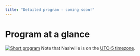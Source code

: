 ```yaml
---
title: "Detailed program - coming soon!"
---
```

# Program at a glance
[![Short program](images/program.png)](images/program.png)
Note that Nashville is on the [UTC-5 timezone](https://www.timeanddate.com/time/zone/usa/nashville).
